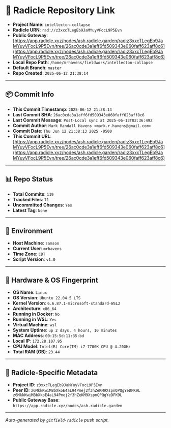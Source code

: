 # 🔗 Radicle Repository Link

- **Project Name**: `intellecton-collapse`
- **Radicle URN**: `rad://z3xxcTLegEb9JaMYuyVFocL9P5Evn`
- **Public Gateway**: [https://app.radicle.xyz/nodes/ash.radicle.garden/rad:z3xxcTLegEb9JaMYuyVFocL9P5Evn/tree/26ac0cde3a1eff6fd509343e060faff623aff8c6](https://app.radicle.xyz/nodes/ash.radicle.garden/rad:z3xxcTLegEb9JaMYuyVFocL9P5Evn/tree/26ac0cde3a1eff6fd509343e060faff623aff8c6)
- **Local Repo Path**: `/home/mrhavens/fieldwork/intellecton-collapse`
- **Default Branch**: `master`
- **Repo Created**: `2025-06-12 21:38:14`

---

## 📦 Commit Info

- **This Commit Timestamp**: `2025-06-12 21:38:14`
- **Last Commit SHA**: `26ac0cde3a1eff6fd509343e060faff623aff8c6`
- **Last Commit Message**: `Post-Local sync at 2025-06-13T02:36:49Z`
- **Commit Author**: `Mark Randall Havens <mark.r.havens@gmail.com>`
- **Commit Date**: `Thu Jun 12 21:38:13 2025 -0500`
- **This Commit URL**: [https://app.radicle.xyz/nodes/ash.radicle.garden/rad:z3xxcTLegEb9JaMYuyVFocL9P5Evn/tree/26ac0cde3a1eff6fd509343e060faff623aff8c6](https://app.radicle.xyz/nodes/ash.radicle.garden/rad:z3xxcTLegEb9JaMYuyVFocL9P5Evn/tree/26ac0cde3a1eff6fd509343e060faff623aff8c6)

---

## 📊 Repo Status

- **Total Commits**: `119`
- **Tracked Files**: `71`
- **Uncommitted Changes**: `Yes`
- **Latest Tag**: `None`

---

## 🧭 Environment

- **Host Machine**: `samson`
- **Current User**: `mrhavens`
- **Time Zone**: `CDT`
- **Script Version**: `v1.0`

---

## 🧬 Hardware & OS Fingerprint

- **OS Name**: `Linux`
- **OS Version**: `Ubuntu 22.04.5 LTS`
- **Kernel Version**: `6.6.87.1-microsoft-standard-WSL2`
- **Architecture**: `x86_64`
- **Running in Docker**: `No`
- **Running in WSL**: `Yes`
- **Virtual Machine**: `wsl`
- **System Uptime**: `up 2 days, 4 hours, 10 minutes`
- **MAC Address**: `00:15:5d:11:35:bd`
- **Local IP**: `172.28.107.95`
- **CPU Model**: `Intel(R) Core(TM) i7-7700K CPU @ 4.20GHz`
- **Total RAM (GB)**: `23.44`

---

## 🌱 Radicle-Specific Metadata

- **Project ID**: `z3xxcTLegEb9JaMYuyVFocL9P5Evn`
- **Peer ID**: `z6MkkKwiMBbXkoE4aL94Pmej2f3hZeKM9XspnQPQgYeDFK9L
z6MkkKwiMBbXkoE4aL94Pmej2f3hZeKM9XspnQPQgYeDFK9L`
- **Public Gateway Base**: `https://app.radicle.xyz/nodes/ash.radicle.garden`

---

_Auto-generated by `gitfield-radicle` push script._
